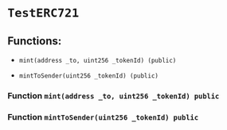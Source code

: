 # `TestERC721`

## Functions:

- `mint(address _to, uint256 _tokenId) (public)`

- `mintToSender(uint256 _tokenId) (public)`

### Function `mint(address _to, uint256 _tokenId) public`

### Function `mintToSender(uint256 _tokenId) public`
